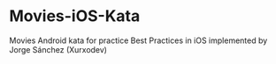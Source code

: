 # Movies-iOS-Kata
Movies Android kata for practice Best Practices in iOS implemented by Jorge Sánchez (Xurxodev)
